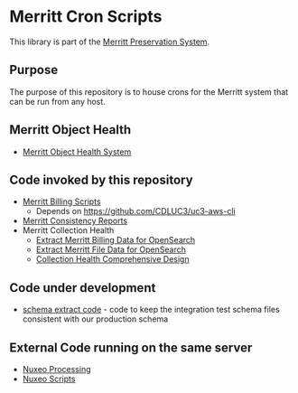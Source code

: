 # Merritt Cron Scripts

This library is part of the [Merritt Preservation System](https://github.com/CDLUC3/mrt-doc).

## Purpose
The purpose of this repository is to house crons for the Merritt system that can be run from any host.

## Merritt Object Health
- [Merritt Object Health System](coll-health-obj-analysis/README.md)

## Code invoked by this repository
- [Merritt Billing Scripts](https://github.com/CDLUC3/mrt-admin-lambda/tree/main/merrit-billing)
  - Depends on https://github.com/CDLUC3/uc3-aws-cli
- [Merritt Consistency Reports](consistency-driver/README.md)
- Merritt Collection Health
  - [Extract Merritt Billing Data for OpenSearch](viz/README.md) 
  - [Extract Merritt File Data for OpenSearch](coll-health/README.md)
  - [Collection Health Comprehensive Design](coll-health-obj-analysis/README.md)

## Code under development
- [schema extract code](schema) - code to keep the integration test schema files consistent with our production schema

## External Code running on the same server
- [Nuxeo Processing](https://github.com/CDLUC3/mrt-atom)
- [Nuxeo Scripts](https://github.com/CDLUC3/mrt-atom)


